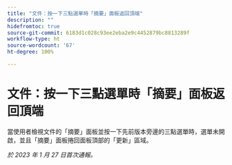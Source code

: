 ```yaml
---
title: "文件：按一下三點選單時「摘要」面板返回頂端"
description: ""
hidefromtoc: true
source-git-commit: 6183d1c028c93ee2eba2e9c4452879bc8813289f
workflow-type: ht
source-wordcount: '67'
ht-degree: 100%

---
```



# 文件：按一下三點選單時「摘要」面板返回頂端

當使用者檢視文件的「摘要」面板並按一下先前版本旁邊的三點選單時，選單未開啟，並且「摘要」面板捲回面板頂部的「更新」區域。

_於 2023 年 1 月 27 日首次通報。_

